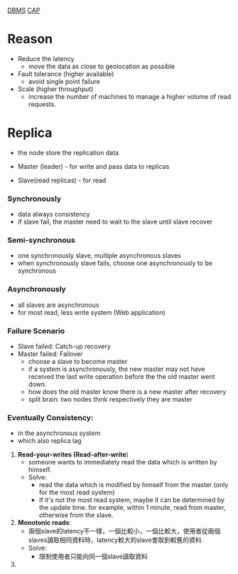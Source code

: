 [DBMS](DBMS.md)
[CAP](CAP.md)

# Reason

- Reduce the latency
	- move the data as close to geolocation as possible
- Fault tolerance (higher available)
	- avoid single point failure
- Scale (higher throughput)
	- increase the number of machines to manage a higher volume of read requests.

# Replica
- the node store the replication data

- Master (leader) - for write and pass data to replicas
- Slave(read replicas) - for read
### Synchronously
- data always consistency
- if slave fail, the master need to wait to the slave until slave recover
### Semi-synchronous
- one synchronously slave, multiple asynchronous slaves
- when synchronously slave fails, choose one asynchronously to be synchronous
### Asynchronously
- all slaves are asynchronous
- for most read, less write system (Web application)

### Failure Scenario
- Slave failed: Catch-up recovery
- Master failed: Failover
	- choose a slave to become master
	- if a system is asynchronously, the new master may not have received the last write operation before the the old master went down.
	- how does the old master know there is a new master after recovery
	- split brain: two nodes think respectively they are master

### Eventually Consistency:
- in the asynchronous system
- which also replica lag
1. **Read-your-writes (Read-after-write**)
	- someone wants to immediately read the data which is written by himself.
	- Solve:
		- read the data which is modified by himself  from the master (only for the most read system)
		- If it's not the most read system, maybe it can be determined by the update time. for example, within 1 minute, read from master, otherwise from the slave.
2. **Monotonic reads**:
	- 兩個slave的latency不一樣，一個比較小，一個比較大，使用者從兩個slaves讀取相同資料時，latency較大的slave會取到較舊的資料
	- Solve:
		- 限制使用者只能向同一個slave讀取資料
3. 